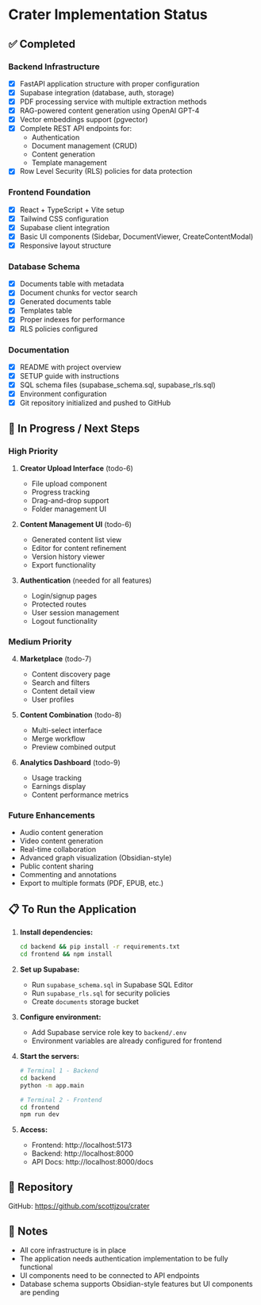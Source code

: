 # Crater Implementation Status

## ✅ Completed

### Backend Infrastructure
- [x] FastAPI application structure with proper configuration
- [x] Supabase integration (database, auth, storage)
- [x] PDF processing service with multiple extraction methods
- [x] RAG-powered content generation using OpenAI GPT-4
- [x] Vector embeddings support (pgvector)
- [x] Complete REST API endpoints for:
  - Authentication
  - Document management (CRUD)
  - Content generation
  - Template management
- [x] Row Level Security (RLS) policies for data protection

### Frontend Foundation
- [x] React + TypeScript + Vite setup
- [x] Tailwind CSS configuration
- [x] Supabase client integration
- [x] Basic UI components (Sidebar, DocumentViewer, CreateContentModal)
- [x] Responsive layout structure

### Database Schema
- [x] Documents table with metadata
- [x] Document chunks for vector search
- [x] Generated documents table
- [x] Templates table
- [x] Proper indexes for performance
- [x] RLS policies configured

### Documentation
- [x] README with project overview
- [x] SETUP guide with instructions
- [x] SQL schema files (supabase_schema.sql, supabase_rls.sql)
- [x] Environment configuration
- [x] Git repository initialized and pushed to GitHub

## 🔄 In Progress / Next Steps

### High Priority
1. **Creator Upload Interface** (todo-6)
   - File upload component
   - Progress tracking
   - Drag-and-drop support
   - Folder management UI

2. **Content Management UI** (todo-6)
   - Generated content list view
   - Editor for content refinement
   - Version history viewer
   - Export functionality

3. **Authentication** (needed for all features)
   - Login/signup pages
   - Protected routes
   - User session management
   - Logout functionality

### Medium Priority
4. **Marketplace** (todo-7)
   - Content discovery page
   - Search and filters
   - Content detail view
   - User profiles

5. **Content Combination** (todo-8)
   - Multi-select interface
   - Merge workflow
   - Preview combined output

6. **Analytics Dashboard** (todo-9)
   - Usage tracking
   - Earnings display
   - Content performance metrics

### Future Enhancements
- Audio content generation
- Video content generation
- Real-time collaboration
- Advanced graph visualization (Obsidian-style)
- Public content sharing
- Commenting and annotations
- Export to multiple formats (PDF, EPUB, etc.)

## 📋 To Run the Application

1. **Install dependencies:**
   ```bash
   cd backend && pip install -r requirements.txt
   cd frontend && npm install
   ```

2. **Set up Supabase:**
   - Run `supabase_schema.sql` in Supabase SQL Editor
   - Run `supabase_rls.sql` for security policies
   - Create `documents` storage bucket

3. **Configure environment:**
   - Add Supabase service role key to `backend/.env`
   - Environment variables are already configured for frontend

4. **Start the servers:**
   ```bash
   # Terminal 1 - Backend
   cd backend
   python -m app.main
   
   # Terminal 2 - Frontend
   cd frontend
   npm run dev
   ```

5. **Access:**
   - Frontend: http://localhost:5173
   - Backend: http://localhost:8000
   - API Docs: http://localhost:8000/docs

## 🔗 Repository

GitHub: https://github.com/scottjzou/crater

## 📝 Notes

- All core infrastructure is in place
- The application needs authentication implementation to be fully functional
- UI components need to be connected to API endpoints
- Database schema supports Obsidian-style features but UI components are pending
